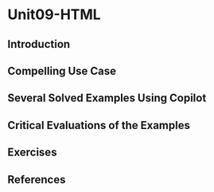 #  Unit09-HTML
## Introduction
## Compelling Use Case
## Several Solved Examples Using Copilot
## Critical Evaluations of the Examples
## Exercises
## References

